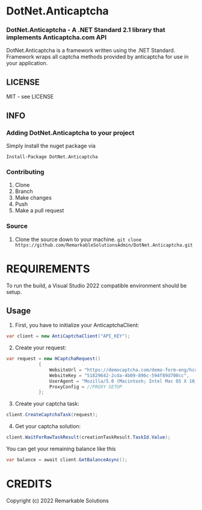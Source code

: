 # DotNet.Anticaptcha 

### DotNet.Anticaptcha - A .NET Standard 2.1 library that implements Anticaptcha.com API

DotNet.Anticaptcha is a framework written using the .NET Standard. Framework wraps all captcha methods provided by anticaptcha for use in your application.

## LICENSE

MIT - see LICENSE

## INFO

### Adding DotNet.Anticaptcha to your project

Simply install the nuget package via

`Install-Package DotNet.Anticaptcha`

### Contributing

1. Clone
1. Branch
1. Make changes
1. Push
1. Make a pull request

### Source

1. Clone the source down to your machine.
   `git clone https://github.com/RemarkableSolutionsAdmin/DotNet.Anticaptcha.git`
   
# REQUIREMENTS

To run the build, a Visual Studio 2022 compatible environment should be setup.

## Usage

1. First, you have to initialize your AnticaptchaClient:
```csharp
var client = new AntiCaptchaClient("API_KEY");
```

2. Create your request:
```csharp
var request = new HCaptchaRequest()
            {
                WebsiteUrl = "https://democaptcha.com/demo-form-eng/hcaptcha.html/",
                WebsiteKey = "51829642-2cda-4b09-896c-594f89d700cc",
                UserAgent = "Mozilla/5.0 (Macintosh; Intel Mac OS X 10_11_6) AppleWebKit/537.36 (KHTML, like Gecko) Chrome/52.0.2743.116",
                ProxyConfig = //PROXY SETUP
            }; 
```

3. Create your captcha task:
```csharp
client.CreateCaptchaTask(request);
```

4. Get your captcha solution:
```csharp
client.WaitForRawTaskResult(creationTaskResult.TaskId.Value);
```

You can get your remaining balance like this
```csharp
var balance = await client.GetBalanceAsync();
```

# CREDITS

Copyright (c) 2022 Remarkable Solutions
